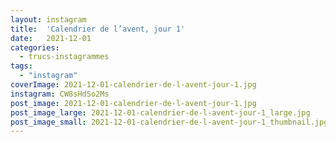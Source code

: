 ```yaml
---
layout: instagram
title:  'Calendrier de l’avent, jour 1'
date:   2021-12-01
categories: 
  - trucs-instagrammes
tags:
  - "instagram"
coverImage: 2021-12-01-calendrier-de-l-avent-jour-1.jpg
instagram: CW8sHdSo2Ms
post_image: 2021-12-01-calendrier-de-l-avent-jour-1.jpg
post_image_large: 2021-12-01-calendrier-de-l-avent-jour-1_large.jpg
post_image_small: 2021-12-01-calendrier-de-l-avent-jour-1_thumbnail.jpg
---
```



